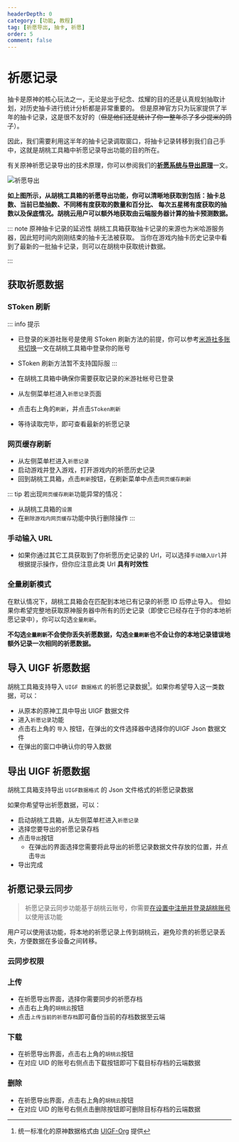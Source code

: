 ```yaml
---
headerDepth: 0
category: [功能, 教程]
tag: [祈愿导出, 抽卡, 祈愿]
order: 5
comment: false
---
```


# 祈愿记录

抽卡是原神的核心玩法之一，无论是出于纪念、炫耀的目的还是认真规划抽取计划，对历史抽卡进行统计分析都是非常重要的。
但是原神官方只为玩家提供了半年的抽卡记录，这是很不友好的（~~但是他们还是统计了你一整年杀了多少提米的鸽子~~）。

因此，我们需要利用这半年的抽卡记录调取窗口，将抽卡记录转移到我们自己手中，这就是胡桃工具箱中祈愿记录导出功能的目的所在。

有关原神祈愿记录导出的技术原理，你可以参阅我们的[**祈愿系统与导出原理**](../advanced/Gacha-system-and-export-principal.html)一文。

![祈愿导出](https://img.alicdn.com/imgextra/i2/1797064093/O1CN01otuXYg1g6e0wnNwX2_!!1797064093.png_.webp)

**如上图所示，从胡桃工具箱的祈愿导出功能，你可以清晰地获取到包括：抽卡总数、当前已垫抽数、不同稀有度获取的数量和百分比、
每次五星稀有度获取的抽数以及保底情况。胡桃云用户可以额外地获取由云端服务器计算的抽卡预测数据。**

::: note 原神抽卡记录的延迟性
胡桃工具箱获取抽卡记录的来源也为米哈游服务器，因此短时间内刚刚结束的抽卡无法被获取。
当你在游戏内抽卡历史记录中看到了最新的一批抽卡记录，则可以在胡桃中获取统计数据。

:::

## 获取祈愿数据

### SToken 刷新 <Badge text="推荐" type="tip" />

::: info 提示

- 已登录的米游社账号是使用 SToken 刷新方法的前提，你可以参考[米游社多账号切换](mhy-account-switch.md)一文在胡桃工具箱中登录你的账号
- SToken 刷新方法暂不支持国际服
  :::

- 在胡桃工具箱中确保你需要获取记录的米游社帐号已登录
- 从左侧菜单栏进入`祈愿记录`页面
- 点击右上角的`刷新`，并点击`SToken刷新`
- 等待读取完毕，即可查看最新的祈愿记录

### 网页缓存刷新 <Badge text="支持国际服" type="tip" />

- 从左侧菜单栏进入`祈愿记录`
- 启动游戏并登入游戏，打开游戏内的祈愿历史记录
- 回到胡桃工具箱，点击`刷新`按钮，在刷新菜单中点击`网页缓存刷新`

::: tip
若出现`网页缓存刷新`功能异常的情况：

- 从胡桃工具箱的`设置`
- 在`删除游戏内网页缓存`功能中执行删除操作
  :::

### 手动输入 URL <Badge text="支持国际服" type="tip" />

- 如果你通过其它工具获取到了你祈愿历史记录的 Url，可以选择`手动输入Url`并根据提示操作，但你应注意此类 Url **具有时效性**

### 全量刷新模式

在默认情况下，胡桃工具箱会在匹配到本地已有记录的祈愿 ID 后停止导入。
但如果你希望完整地获取原神服务器中所有的历史记录（即使它已经存在于你的本地祈愿记录中），你可以勾选`全量刷新`。

**不勾选`全量刷新`不会使你丢失祈愿数据，勾选`全量刷新`也不会让你的本地记录错误地额外记录一次相同的祈愿数据。**

## 导入 UIGF 祈愿数据 <Badge text="UIGF" type="info" />

胡桃工具箱支持导入 `UIGF 数据格式` 的祈愿记录数据[^UIGF-Org]。如果你希望导入这一类数据，可以：

- 从原本的原神工具中导出 UIGF 数据文件
- 进入`祈愿记录`功能
- 点击右上角的 `导入` 按钮，在弹出的文件选择器中选择你的UIGF Json 数据文件
- 在弹出的窗口中确认你的导入数据

## 导出 UIGF 祈愿数据 <Badge text="UIGF" type="info" />

胡桃工具箱支持导出 `UIGF数据格式` 的 Json 文件格式的祈愿记录数据

如果你希望导出祈愿数据，可以：

- 启动胡桃工具箱，从左侧菜单栏进入`祈愿记录`
- 选择您要导出的祈愿记录存档
- 点击`导出`按钮
  - 在弹出的界面选择您需要将此导出的祈愿记录数据文件存放的位置，并点击`导出`
- 导出完成

## 祈愿记录云同步

> 祈愿记录云同步功能基于胡桃云账号，你需要[在设置中注册并登录胡桃账号](hutao-settings.md#胡桃账号)以使用该功能

用户可以使用该功能，将本地的祈愿记录上传到胡桃云，避免珍贵的祈愿记录丢失，方便数据在多设备之间转移。

### 云同步权限

### 上传

- 在祈愿导出界面，选择你需要同步的祈愿存档
- 点击右上角的`胡桃云`按钮
- 点击`上传当前的祈愿存档`即可备份当前的存档数据至云端

### 下载

- 在祈愿导出界面，点击右上角的`胡桃云`按钮
- 在对应 UID 的账号右侧点击下载按钮即可下载目标存档的云端数据

### 删除

- 在祈愿导出界面，点击右上角的`胡桃云`按钮
- 在对应 UID 的账号右侧点击删除按钮即可删除目标存档的云端数据

[^UIGF-Org]: 统一标准化的原神数据格式由 [UIGF-Org](https://uigf.org/) 提供
